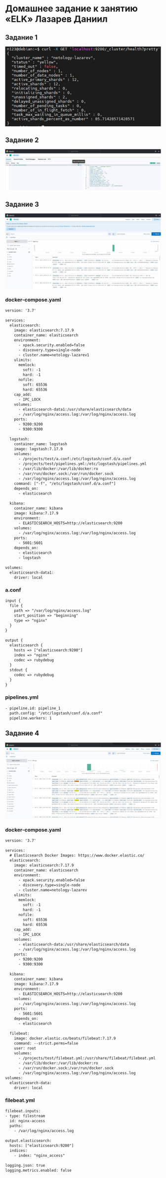 # Домашнее задание к занятию «ELK» Лазарев Даниил
## Задание 1

![Скриншот-1](https://github.com/n123tw/netology-sysadm-db-is/blob/main/11-03/img/1.jpg)

## Задание 2

![Скриншот-2](https://github.com/n123tw/netology-sysadm-db-is/blob/main/11-03/img/2.jpg)

## Задание 3

![Скриншот-3](https://github.com/n123tw/netology-sysadm-db-is/blob/main/11-03/img/3.jpg)

### docker-compose.yaml

```
version: '3.7'

services:
  elasticsearch:
    image: elasticsearch:7.17.9
    container_name: elasticsearch
    environment:
      - xpack.security.enabled=false
      - discovery.type=single-node
      - cluster.name=netology-lazarev1
    ulimits:
      memlock:
        soft: -1
        hard: -1
      nofile:
        soft: 65536
        hard: 65536
    cap_add:
      - IPC_LOCK
    volumes:
      - elasticsearch-data1:/usr/share/elasticsearch/data
      - /var/log/nginx/access.log:/var/log/nginx/access.log
    ports:
      - 9200:9200
      - 9300:9300

  logstash:
    container_name: logstash
    image: logstash:7.17.9
    volumes:
      - /projects/test/a.conf:/etc/logstash/conf.d/a.conf
      - /projects/test/pipelines.yml:/etc/logstash/pipelines.yml
      - /var/lib/docker:/var/lib/docker:ro
      - /var/run/docker.sock:/var/run/docker.sock
      - /var/log/nginx/access.log:/var/log/nginx/access.log
    command: ["-f", "/etc/logstash/conf.d/a.conf"]
    depends_on:
      - elasticsearch

  kibana:
    container_name: kibana
    image: kibana:7.17.9
    environment:
      - ELASTICSEARCH_HOSTS=http://elasticsearch:9200
    volumes:
      - /var/log/nginx/access.log:/var/log/nginx/access.log
    ports:
      - 5601:5601
    depends_on:
      - elasticsearch
      - logstash

volumes:
  elasticsearch-data1:
    driver: local

```

### a.conf

```
input {
  file {
    path => "/var/log/nginx/access.log"
    start_position => "beginning"
    type => "nginx"
  }
}

output {
  elasticsearch {
    hosts => ["elasticsearch:9200"]
    index => "nginx"
    codec => rubydebug
  }
  stdout {
    codec => rubydebug
  }
}
```

### pipelines.yml

```
- pipeline.id: pipeline_1
  path.config: "/etc/logstash/conf.d/a.conf"
  pipeline.workers: 1
```

## Заданиe 4

![Скриншот-4](https://github.com/n123tw/netology-sysadm-db-is/blob/main/11-03/img/4.jpg)

### docker-compose.yaml

```
version: '3.7'

services:
  # Elasticsearch Docker Images: https://www.docker.elastic.co/
  elasticsearch:
    image: elasticsearch:7.17.9
    container_name: elasticsearch
    environment:
      - xpack.security.enabled=false
      - discovery.type=single-node
      - cluster.name=netology-lazarev
    ulimits:
      memlock:
        soft: -1
        hard: -1
      nofile:
        soft: 65536
        hard: 65536
    cap_add:
      - IPC_LOCK
    volumes:
      - elasticsearch-data:/usr/share/elasticsearch/data
      - /var/log/nginx/access.log:/var/log/nginx/access.log
    ports:
      - 9200:9200
      - 9300:9300

  kibana:
    container_name: kibana
    image: kibana:7.17.9
    environment:
      - ELASTICSEARCH_HOSTS=http://elasticsearch:9200
    volumes:
      - /var/log/nginx/access.log:/var/log/nginx/access.log
    ports:
      - 5601:5601
    depends_on:
      - elasticsearch

  filebeat:
    image: docker.elastic.co/beats/filebeat:7.17.9
    command: --strict.perms=false
    user: root
    volumes:
      - /projects/test/filebeat.yml:/usr/share/filebeat/filebeat.yml
      - /var/lib/docker:/var/lib/docker:ro
      - /var/run/docker.sock:/var/run/docker.sock
      - /var/log/nginx/access.log:/var/log/nginx/access.log
volumes:
  elasticsearch-data:
    driver: local
```

### filebeat.yml

```
filebeat.inputs:
- type: filestream
  id: nginx-access
  paths:
    - /var/log/nginx/access.log

output.elasticsearch:
  hosts: ["elasticsearch:9200"]
  indices:
    - index: "nginx_access"

logging.json: true
logging.metrics.enabled: false
```